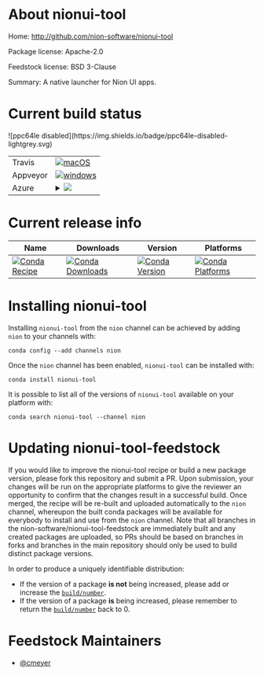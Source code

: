About nionui-tool
=================

Home: http://github.com/nion-software/nionui-tool

Package license: Apache-2.0

Feedstock license: BSD 3-Clause

Summary: A native launcher for Nion UI apps.



Current build status
====================


<table><tr>
    <td>Travis</td>
    <td>
      <a href="https://travis-ci.org/nion-software/nionui-tool-feedstock">
        <img alt="macOS" src="https://img.shields.io/travis/nion-software/nionui-tool-feedstock/master.svg?label=macOS">
      </a>
    </td>
  </tr><tr>
    <td>Appveyor</td>
    <td>
      <a href="https://ci.appveyor.com/project/nion-software/nionui-tool-feedstock/branch/master">
        <img alt="windows" src="https://img.shields.io/appveyor/ci/nion-software/nionui-tool-feedstock/master.svg?label=Windows">
      </a>
    </td>
  </tr>
    
  <tr>
    <td>Azure</td>
    <td>
      <details>
        <summary>
          <a href="https://dev.azure.com/nion-software/feedstock-builds/_build/latest?definitionId=&branchName=master">
            <img src="https://dev.azure.com/nion-software/feedstock-builds/_apis/build/status/nionui-tool-feedstock?branchName=master">
          </a>
        </summary>
        <table>
          <thead><tr><th>Variant</th><th>Status</th></tr></thead>
          <tbody><tr>
              <td>linux_python3.6</td>
              <td>
                <a href="https://dev.azure.com/nion-software/feedstock-builds/_build/latest?definitionId=&branchName=master">
                  <img src="https://dev.azure.com/nion-software/feedstock-builds/_apis/build/status/nionui-tool-feedstock?branchName=master&jobName=linux&configuration=linux_python3.6" alt="variant">
                </a>
              </td>
            </tr><tr>
              <td>linux_python3.7</td>
              <td>
                <a href="https://dev.azure.com/nion-software/feedstock-builds/_build/latest?definitionId=&branchName=master">
                  <img src="https://dev.azure.com/nion-software/feedstock-builds/_apis/build/status/nionui-tool-feedstock?branchName=master&jobName=linux&configuration=linux_python3.7" alt="variant">
                </a>
              </td>
            </tr><tr>
              <td>osx_python3.6</td>
              <td>
                <a href="https://dev.azure.com/nion-software/feedstock-builds/_build/latest?definitionId=&branchName=master">
                  <img src="https://dev.azure.com/nion-software/feedstock-builds/_apis/build/status/nionui-tool-feedstock?branchName=master&jobName=osx&configuration=osx_python3.6" alt="variant">
                </a>
              </td>
            </tr><tr>
              <td>osx_python3.7</td>
              <td>
                <a href="https://dev.azure.com/nion-software/feedstock-builds/_build/latest?definitionId=&branchName=master">
                  <img src="https://dev.azure.com/nion-software/feedstock-builds/_apis/build/status/nionui-tool-feedstock?branchName=master&jobName=osx&configuration=osx_python3.7" alt="variant">
                </a>
              </td>
            </tr><tr>
              <td>win_python3.6</td>
              <td>
                <a href="https://dev.azure.com/nion-software/feedstock-builds/_build/latest?definitionId=&branchName=master">
                  <img src="https://dev.azure.com/nion-software/feedstock-builds/_apis/build/status/nionui-tool-feedstock?branchName=master&jobName=win&configuration=win_python3.6" alt="variant">
                </a>
              </td>
            </tr><tr>
              <td>win_python3.7</td>
              <td>
                <a href="https://dev.azure.com/nion-software/feedstock-builds/_build/latest?definitionId=&branchName=master">
                  <img src="https://dev.azure.com/nion-software/feedstock-builds/_apis/build/status/nionui-tool-feedstock?branchName=master&jobName=win&configuration=win_python3.7" alt="variant">
                </a>
              </td>
            </tr>
          </tbody>
        </table>
      </details>
    </td>
  </tr>
![ppc64le disabled](https://img.shields.io/badge/ppc64le-disabled-lightgrey.svg)
</table>

Current release info
====================

| Name | Downloads | Version | Platforms |
| --- | --- | --- | --- |
| [![Conda Recipe](https://img.shields.io/badge/recipe-nionui--tool-green.svg)](https://anaconda.org/nion/nionui-tool) | [![Conda Downloads](https://img.shields.io/conda/dn/nion/nionui-tool.svg)](https://anaconda.org/nion/nionui-tool) | [![Conda Version](https://img.shields.io/conda/vn/nion/nionui-tool.svg)](https://anaconda.org/nion/nionui-tool) | [![Conda Platforms](https://img.shields.io/conda/pn/nion/nionui-tool.svg)](https://anaconda.org/nion/nionui-tool) |

Installing nionui-tool
======================

Installing `nionui-tool` from the `nion` channel can be achieved by adding `nion` to your channels with:

```
conda config --add channels nion
```

Once the `nion` channel has been enabled, `nionui-tool` can be installed with:

```
conda install nionui-tool
```

It is possible to list all of the versions of `nionui-tool` available on your platform with:

```
conda search nionui-tool --channel nion
```




Updating nionui-tool-feedstock
==============================

If you would like to improve the nionui-tool recipe or build a new
package version, please fork this repository and submit a PR. Upon submission,
your changes will be run on the appropriate platforms to give the reviewer an
opportunity to confirm that the changes result in a successful build. Once
merged, the recipe will be re-built and uploaded automatically to the
`nion` channel, whereupon the built conda packages will be available for
everybody to install and use from the `nion` channel.
Note that all branches in the nion-software/nionui-tool-feedstock are
immediately built and any created packages are uploaded, so PRs should be based
on branches in forks and branches in the main repository should only be used to
build distinct package versions.

In order to produce a uniquely identifiable distribution:
 * If the version of a package **is not** being increased, please add or increase
   the [``build/number``](https://conda.io/docs/user-guide/tasks/build-packages/define-metadata.html#build-number-and-string).
 * If the version of a package **is** being increased, please remember to return
   the [``build/number``](https://conda.io/docs/user-guide/tasks/build-packages/define-metadata.html#build-number-and-string)
   back to 0.

Feedstock Maintainers
=====================

* [@cmeyer](https://github.com/cmeyer/)

